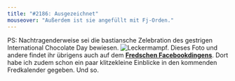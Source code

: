 ```yaml
---
title: "#2186: Ausgezeichnet"
mouseover: "Außerdem ist sie angefüllt mit Fj-Orden."
---
```


PS: 
Nachtragenderweise sei die bastiansche Zelebration des gestrigen International Chocolate Day bewiesen.
<img src="http://www.fonflatter.de/bilder/international_chocolate_day.jpg" alt="Leckermampf." />
Dieses Foto und andere findet ihr übrigens auch auf dem <a href="http://www.facebook.com/fonflatter" title="Fredsches Facebookdingens"><strong>Fredschen Facebookdingens</strong></a>. Dort habe ich zudem schon ein paar klitzekleine Einblicke in den kommenden Fredkalender gegeben.
Und so.
